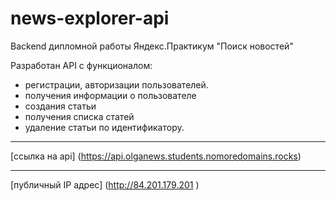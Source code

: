 # news-explorer-api

Backend дипломной работы Яндекс.Практикум "Поиск новостей"

Разработан API с функционалом: 
 - регистрации, авторизации пользователей.
 - получения информации о пользователе
 - создания статьи
 - получения списка статей
 - удаление статьи по идентификатору.

***********
[ссылка на api] (https://api.olganews.students.nomoredomains.rocks)

************
[публичный IP адрес] (http://84.201.179.201  )




